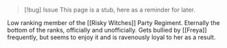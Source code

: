 > [!bug] Issue
> This page is a stub, here as a reminder for later.

Low ranking member of the [[Risky Witches]] Party Regiment. Eternally the bottom of the ranks, officially and unofficially. Gets bullied by [[Freya]] frequently, but seems to enjoy it and is ravenously loyal to her as a result.